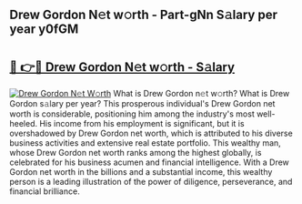 ## Drew Gordon N𝚎t w𝚘rth - Part-gNn S𝚊lary per year y0fGM

# <h2><a href="http://gc3xini.nevu.top/?p=Drew+Gordon">🔗 👉🔴 Drew Gordon N𝚎t w𝚘rth - S𝚊lary</a></h2>

[![Drew Gordon N𝚎t W𝚘rth](https://i.imgur.com/Oavwk0R.jpeg)](http://gc3xini.nevu.top/?p=Drew+Gordon)
What is Drew Gordon n𝚎t w𝚘rth? What is Drew Gordon s𝚊lary per year?
This prosperous individual's Drew Gordon net worth is considerable, positioning him among the industry's most well-heeled. His income from his employment is significant, but it is overshadowed by Drew Gordon net worth, which is attributed to his diverse business activities and extensive real estate portfolio. This wealthy man, whose Drew Gordon net worth ranks among the highest globally, is celebrated for his business acumen and financial intelligence. With a Drew Gordon net worth in the billions and a substantial income, this wealthy person is a leading illustration of the power of diligence, perseverance, and financial brilliance.

